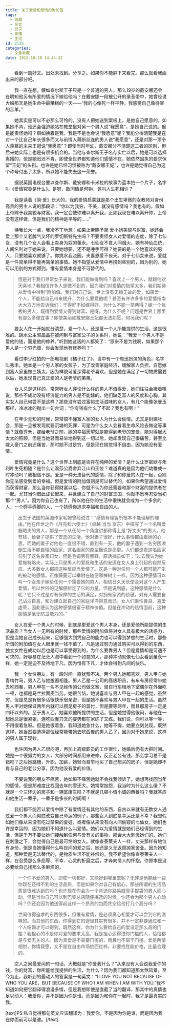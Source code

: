 ```yaml
---
title: 关于爱情和爱情的附加值
tags:
  - 收藏
  - 杂文
  - 武汉
  - 爱情
  - 生活
id: 2135
categories:
  - 文章收藏
date: 2012-10-20 14:44:32
---
```


　　看到一篇好文。出处未找到。分享之。如果你不能静下来看完。那么就看我画出来的部分吧。

　　我一直在想，假如查尔斯王子只是一个普通的男人，那么19岁的戴安娜还会在明知他另有所爱的情况下嫁给他吗？在戴安娜一段被公开的录音带中，她曾经说大婚那天是她生命中最糟糕的一天——“我的心像死一样平静，我感觉自己像待宰的羔羊。”

　　她其实是可以不必那么可怜的，没有人把她送到案板上，是她自己愿意的。如果她不肯，谁还会强迫她站在教堂里对另一个男人说“我愿意”，是她自己说的。但是能责怪她吗？假如换着是我，我是不是也会说“我愿意”呢？我能分得清楚我是在对一个比自己年长很多而又与前情人藕断丝连的男人说“我愿意”，还是对那一顶令人羡慕的未来王冠说“我愿意”？即使当时年幼，戴安娜分不清楚这二者的区别，但后来她实际上也是有很多机会的。当他与查尔斯王子名存实亡以后，她是可以选择离婚的，但是她迟迟不肯，即使全世界都知道他们感情不在，她依然固执的要求保留“王妃”的头衔。也许是她已经习惯被称为“戴安娜王妃”，也许是她觉得自己为这个称号付出了太多，所以她不能失去这一荣誉。

　　据说英国电视台要以查尔斯、戴安娜和卡米拉的故事为蓝本拍一个片子，名字叫《爱情究竟是什么》。是呀，敢问情是何物，竟叫人生死相许？

　　我是读着《简·爱》长大的，我的爱情启蒙就是那个出生卑微的女教师对身份高贵的男主人说的那段话：“你以为我穷，不美，就没有感情吗？我也有的，假如上帝赐予我美貌与财富，我一定会使你难以离开我，正如我现在难以离开你，上帝没有这样做，但是我们的精神是平等的……”

　　待我长大一点，我冷不丁地想：如果上帝赐予简·爱小姐美貌与财富，她还会爱上那个又老脾气又坏的罗切斯特先生吗？不要责怪女人对爱情的态度，除了七仙女，没有几个女人会看上卖身为奴的董永。七仙女不食人间烟火，她有神仙血统，人间名利对于她来说，只要她想要，还不是唾手可得？她要的是一个她喜欢的男人，只要她喜欢就够了。你挑水我浇园，夫妻恩爱不夜天。对于七仙女来说，爱就是一件简单得不能再简单的事情。她不指望从爱情中再捞到些别的，因为别的，她可以用别的方式得到，惟有爱情本身是不可替代的。

> 但是对于我们寻常女子来说，我们能做得到吗？喜欢上一个男人，就跟他欢天喜地？我相信许多人是做不到的，因为我们对爱情的指望太多，我们期待从爱情中得到“附加值。我们对自己说，世上没有无缘无故的爱，如果爱一个人，不能给自己带来提升，为什么要爱他呢？甚至有许许多多的爱情指南大大方方地告诉我们：干得好不如嫁得好，为什么不能一举两得？嫁一个优秀的男人，既得到爱情又得到财富。是呀，为什么不呢？问题是世界上哪里有那么多便宜事？即使美丽如戴安娜王妃都无法如愿，何况我们呢？

　　要女人在一开始就分清楚，爱一个人，还是爱一个人所能提供的生活，这是很难的。跳水公主郭晶晶在被问到与富家公子的关系时，她说：“我爱一个男人不是爱他的钱，而是他的修养。”听到她这话的人都笑了：“原来不是为钱啊，如果那个男人是一个穷光蛋，你会发现他有修养吗？”

　　看过李少红拍的一部电视剧《橘子红了》，当中有一个周迅扮演的角色，名字叫秀禾。她本是一个穷人家的女孩子，为了改善家庭经济，缓解家人负担，自愿嫁到富人家里做三姨太，因为样貌可爱深得老爷喜欢，但是她在满足了一切物质需要以后，她发现自己真正爱的人是老爷的弟弟。

　　女人总是这样的，常常听女人评论什么样的男人不值得爱，她们往往会撇着嘴说，那些不成功没有经济能力的男人是不能嫁的，他们缺乏富人的风度和心胸。其实女人自己何尝不是这样？那些没有尝过富裕生活滋味的女人，有几个能像张曼玉那样，冷冰冰的抛出一句台词：“你有钱有什么了不起？我也有啊！”

　　在年少无知的时候，常常搞不懂富人家的女人为什么会偷情。尤其是封建社会，那是一旦被发现就要沉塘的死罪，可是为什么女人会冒着生命风险去做这等事情？就像秀禾，嫁给老爷之前，她的幸福愿望就是能得到老爷的宠爱，能对得起大太太的照顾，但是当她轻而易举地得到这一切以后，她却发现自己很痛苦。甚至比嫁入豪门之前还痛苦，那时她不过是穷，但是现在她觉得不自由，因为她没有爱情。

　　爱情究竟是什么？这个世界上到底是否存在纯粹的爱情？是什么让罗密欧与朱利叶生死相随？是什么让温莎公爵舍弃江山和王位？难道真的是因为他们幼稚或一时冲动吗？我相信不是。爱是一种无法替代的感情，除了和你爱的人在一起，否则你无法感受到爱的幸福。但是爱情的附加值则是可以替代的，如果你希望通过爱情而获得财富，那么当你获得财富以后，你就不认为你还需要和那个财富的提供者在一起。尤其当你借此成长起来，并且建立了自己的财富王国，你就不愿再忍受当初那个“男人”。因为你自己也有了，所以他在你的生活中很快就会成为一个多余的人，一个碍手碍脚的人，一个妨碍你追求幸福和自由的人。

> 出生于法国的英国作家毛姆曾经说过：“感情有理智所根本不能理解的理由。”他在传世之作《月亮和六便士》（卓越 当当 京东）中描写了一个名叫爱施略夫的男人，那是一个从任何一个角度讲都称得上是“好丈夫”的男人。他有钱，给妻子提供了安逸的生活，他对妻子很好，什么事情都由着她的心思。而她的妻子对他也一直很不错，直到有一天，他的妻子遇到一名穷困潦倒生活不能自理的画家。这名画家的原型据说是高更。人们都谴责这名画家勾引了这名良家妇女，但是毛姆另有解释，原话摘录如下：“过去我认为她爱施特略夫，实际上只是男人的爱抚和生活的安适在女人身上引起的自然反应。大多数女人都把这种反应当爱情了。这是一种对任何一个人都可能产生的被动的感情，正像藤蔓可以攀附在随便哪株树上一样。因为这种感情可以叫一个女孩子嫁给任何一个需要她的男人，相信日久天长便会对这个人产生爱情，所以世俗的见解便断定了它的力量。但是说到底，这种感情是什么呢？它只不过是对有保障的生活的满足，对拥有家资的骄傲，对有人需要自己沾沾自喜，和对建立起自己的家庭洋洋得意而已。女人们秉性善良、喜爱虚荣，因此便认为这种感情极富于精神价值。但是在冲动的热情面前，这种感情是毫无防卫能力的。”

　　女人在爱一个男人的时候，到底是更爱这个男人本身，还是爱他所能提供的生活品质？当女人一无所有的时候，那些爱情的附加值将对女人具有极大的诱惑力，但是当她自己成长起来，足够强大到凭自己的能力也可以得到梦想的生活时，那些所谓的附加值在女人眼里就一钱不值了。凡是通过努力通过购买可以得到的东西，独立女性在成功以后也是可以享受得到的，为什么要靠男人？但是爱情却是可遇不可求的，好容易在茫茫人海中看到一个如意的人，那种冲动就像七仙女看到董永一样，她一定是迫不及待地下凡，因为惟有下凡，才体会得到凡间的快乐。

　　我一个女性朋友，有一段时间一直犹豫不决。两个男人她都喜欢，男人甲与她青梅竹马，男人乙与她邂逅相逢。男人乙是一公司的高级职员，有车有房经常带她去吃西餐，男人甲在一名不见经传的公司做文案，骑自行车租地下室偶尔在外面吃一顿，也都是马兰拉面麦当劳。她很苦恼，她说喜欢与男人甲在一起的感觉，虽然穷，但是总是有很多话很快乐很亲密，但是她不喜欢与男人甲在一起的生活。虽然男人甲对她保证两年内就可以攒足房子的首付，但是要等两年，而且那房子一定是四环以外的。至于男人乙，她喜欢他所提供的生活，但是她觉得他很闷，与他在一起她总是很紧张，连吃西餐刀叉的姿势都在家练了又练。我们说，你可以等一等，不用很着急呀。但是她很着急，我知道她急什么，她等不得，她要立刻兑现。既然这样，她当然要选择那位经常能带她去吃西餐的男人乙了，因为对于她来说，这样的男人属于现钞。

　　也许因为男人乙很闷吧，再加上高级职员的工作很忙，她婚后仍有大把时间。她是一个很努力的女人，大部分时间都用来进修，反正老公有钱，那么学习总不是错吧？之后她跳槽，升职，加薪，她轻而易举地买了自己想买的房子，但是她却不肯与自己的老公分享，因为他没有爱的价值。

　　不要说我的朋友不痛苦，她如果不痛苦她就不会找我倾诉了。她想再找回当年的感情，但是那难度比找回去年的雪还大。她常常抱怨，我当时为什么这么傻？不就是一个三环边的房子和一辆富康车吗？不就是几顿小情小调的西餐吗？我就答应和他生活一辈子，一辈子是多长的时间啊！

　　我们都不能否认爱情中除了有爱情还有其他的东西，自古以来就有无数女人通过爱一个男人而彻底改变自己命运的例子，那些女人到底是幸运还是不幸？我想假如她们像从来没有吃过禁果的夏娃，或者像从来没有向人间偷窥的七仙女，她们也许是幸运的，因为她们不知道什么叫爱情。她们以为爱情就是她们已经得到的生活，但是千万不要让她们接触到任何与爱有关的事物，那会大大刺激她们的。她们在刺激之下，会觉得自己是最可怜的女人。就像查泰莱夫人一样，丈夫那样有地位有身份，但是当她懂得什么叫世间的爱之后，她还是义无返顾抛家舍业。因为她知道，那种爱是无法替代的，是物质生活不能补偿的。我不希望你像查泰莱夫人一样，在忍受那么多屈辱、不幸、心灵的折磨之后，才奔向情人的怀抱。你原本是没必要给自己找那么多麻烦的，

> 一个你不爱的男人，即使一切都好，又能好到哪里去呢？无非是他能给一些你现在还得不到的生活品质，但是如果你对自己有信心，那些所谓的生活品质是很难达到的吗？也许现在你会为一个肯送你路易威登手提袋的男人而心动，但是当你自己可以到巴黎总店随便挑选的时候，你还会为那个男人心动吗？你还会因为他送得起这样一个昂贵的包而凭空给他打几个高分吗？

> 世间值得追求的东西很多，但惟有爱情，是必须真心相爱才可以尝到它的滋味的。而其他的东西，你得到它的途径其实有很多，并不一定非要通过和一个人结婚才可以得到。既然这样，你为什么要给自己的爱设定那么高的门槛？我担心的不是你对爱的要求太高，我是担心迈得进你门槛的人，恰恰都是与爱无关的人。因为真爱是不需要门槛的，而且也不屑于门槛。爱是两情相悦，你情我愿，又不是在自由市场挑西红柿，非要找性能价格，比最合理的。

　　恋人之间最爱问的一句话，大概就是“你爱我什么？”从来没有人会说我爱你的钱，你的财富，你所能给我提供的生活，为什么？因为我们都知道那太煞风景。至今为止，我听到的最动人的答案是一句英文：“I LOVE YOU NOT BECAUSE OF WHO YOU ARE，BUT BECAUSE OF WHO I AM WHEN I AM WITH YOU.”我不知道如何把它翻译得浪漫多情，但是我想即使是直截了当的翻译，那其中的真情也足以动人：我爱你，并不是因为你是谁，而是因为和你在一起时，我才是最真实的我。

  [text]PS:私自觉得那句英文应该翻译为：我爱你，不是因为你是谁，而是因为我在你面前可以是谁。[/text]